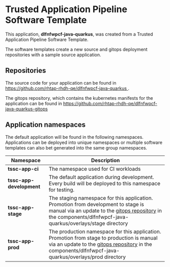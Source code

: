 # Trusted Application Pipeline Software Template

This application, **dlfnfwpcf-java-quarkus**, was created from a Trusted Application Pipeline Software Template.

The software templates create a new source and gitops deployment repositories with a sample source application. 

## Repositories

The source code for your application can be found in [https://github.com/rhtap-rhdh-qe/dlfnfwpcf-java-quarkus ](https://github.com/rhtap-rhdh-qe/dlfnfwpcf-java-quarkus ).
 
The gitops repository, which contains the kubernetes manifests for the application can be found in 
[https://github.com/rhtap-rhdh-qe/dlfnfwpcf-java-quarkus-gitops ](https://github.com/rhtap-rhdh-qe/dlfnfwpcf-java-quarkus-gitops ) 

## Application namespaces 

The default application will be found in the following namespaces. Applications can be deployed into unique namespaces or multiple software templates can also bet generated into the same group namespaces.  

|  Namespace   |  Description   |  
| -------- | -------- |
| **tssc-app-ci** | The namespace used for CI workloads |
| **tssc-app-development** | The default application during development. Every build will be deployed to this namespace for testing. |
| **tssc-app-stage** | The staging namespace for this application. Promotion from development to stage is manual via an update to the [gitops repository](https://github.com/rhtap-rhdh-qe/dlfnfwpcf-java-quarkus-gitops ) in the components/dlfnfwpcf-java-quarkus/overlays/stage directory |
| **tssc-app-prod** | The production namespace for this application. Promotion from stage to production is manual via an update to the [gitops repository](https://github.com/rhtap-rhdh-qe/dlfnfwpcf-java-quarkus-gitops ) in the components/dlfnfwpcf-java-quarkus/overlays/prod directory |